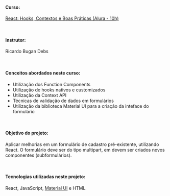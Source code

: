 #### Curso:
[React: Hooks, Contextos e Boas Práticas (Alura - 10h)](https://cursos.alura.com.br/course/react-hooks-contexto)

&nbsp; 

#### Instrutor:
Ricardo Bugan Debs

&nbsp; 

#### Conceitos abordados neste curso:
- Utilização dos Function Components
- Utilização de hooks nativos e customizados
- Utilização da Context API
- Técnicas de validação de dados em formulários
- Utilização da biblioteca Material UI para a criação da inteface do formulário

&nbsp; 

#### Objetivo do projeto:
Aplicar melhorias em um formulário de cadastro pré-existente, utilizando React. O formulário deve ser do tipo multipart, em devem ser criados novos componentes (subformulários).  

&nbsp; 

#### Tecnologias utilizadas neste projeto: 
React, JavaScript, [Material UI](https://mui.com/) e HTML